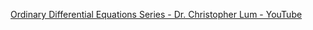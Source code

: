 [Ordinary Differential Equations Series - Dr. Christopher Lum - YouTube](https://youtube.com/playlist?list=PLxdnSsBqCrrHHvoFPxWq4l9D93jkCNIFN&si=z2UWS6PSo8m4OPS3)
